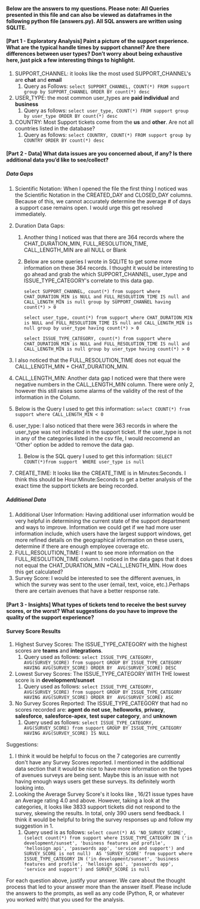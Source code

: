 
#### Below are the answers to my questions. Please note: All Queries  presented in this file and can also be viewed as dataframes in the following python file (answers.py). All SQL answers are written using SQLITE.

#### [Part 1 - Exploratory Analysis] Paint a picture of the support experience. What are the typical handle times by support channel? Are there differences between user types? Don’t worry about being exhaustive here, just pick a few interesting things to highlight.

1. SUPPORT_CHANNEL: it looks like the most used SUPPORT_CHANNEL's are **chat** and **email**
   1. Query as Follows: `select SUPPORT_CHANNEL, COUNT(*) FROM support group by SUPPORT_CHANNEL ORDER BY count(*) desc`
2. USER_TYPE: the most common user_types are **paid individual** and **business**
   1. Query as follows: `select user_type, COUNT(*) FROM support group by user_type ORDER BY count(*) desc`
3. COUNTRY: Most Support tickets come from the **us** and **other**. Are not all countries listed in the database?
   1. Query as follows: `select COUNTRY, COUNT(*) FROM support group by COUNTRY ORDER BY count(*) desc`

#### [Part 2 - Data] What data issues are you concerned about, if any? Is there additional data you’d like to see/collect?

##### Data Gaps

1. Scientific Notation: When I opened the file the first thing I noticed was the Scientific Notation in the CREATED_DAY and CLOSED_DAY columns. Because of this, we cannot accurately determine the average # of days a support case remains open. I would urge this get resolved immediately.

2. Duration Data Gaps:
   1. Another thing I noticed was that there are 364 records where the CHAT_DURATION_MIN, FULL_RESOLUTION_TIME, CALL_LENGTH_MIN are all NULL or Blank
     1. Below are some queries I wrote in SQLITE to get some more information on these 364 records. I thought it would be interesting to go ahead and grab the which SUPPORT_CHANNEL, user_type and ISSUE_TYPE_CATEGORY's correlate to this data gap.

        `select SUPPORT_CHANNEL, count(*) from support where CHAT_DURATION_MIN is NULL and FULL_RESOLUTION_TIME IS null and CALL_LENGTH_MIN is null group by SUPPORT_CHANNEL having count(*) > 0`

        `select user_type, count(*) from support where CHAT_DURATION_MIN is NULL and FULL_RESOLUTION_TIME IS null and CALL_LENGTH_MIN is null group by user_type having count(*) > 0`

        `select ISSUE_TYPE_CATEGORY, count(*) from support where CHAT_DURATION_MIN is NULL and FULL_RESOLUTION_TIME IS null and CALL_LENGTH_MIN is null group by user_type having count(*) > 0`
  2. I also noticed that the FULL_RESOLUTION_TIME does not  equal the CALL_LENGTH_MIN + CHAT_DURATION_MIN.

3.  CALL_LENGTH_MIN: Another data gap I noticed were that there were negative numbers in the CALL_LENGTH_MIN column. There were only 2, however this still raises some alarms of the validity of the rest of the information in the Column.
   1. Below is the Query I used to get this information:
      `select COUNT(*) from support where CALL_LENGTH_MIN < 0`

4. user_type: I also noticed that there were 363 records in where the user_type was not indicated in the support ticket. If the user_type is not in any of the categories listed in the csv file, I would reccomend an 'Other' option be added to remove the data gap.
      1. Below is the SQL query I used to get this information: `SELECT COUNT(*)from support  WHERE user_type is null`
5. CREATE_TIME: It looks like the CREATE_TIME is in Minutes:Seconds. I think this should be Hour:Minute:Seconds to get a better analysis of the exact time the support tickets are being recorded.

##### Additional Data

1. Additional User Information: Having additional user information would be very helpful in determining the current state of the support department and ways to improve. Information we could get if we had more user information include, which users have the largest support windows, get more refined details on the geographical information on these users, determine if there are enough employee coverage etc.
2. FULL_RESOLUTION_TIME: I want to see more information on the FULL_RESOLUTION_TIME column. I noticed in the data gaps that it does not equal the CHAT_DURATION_MIN +CALL_LENGTH_MIN. How does this get calculated?
3. Survey Score: I would be interested to see the different avenues, in which the survey was sent to the user (email, text, voice, etc.).Perhaps there are certain avenues that have a better response rate.

#### [Part 3 - Insights] What types of tickets tend to receive the best survey scores, or the worst? What suggestions do you have to improve the quality of the support experience?

#### Survey Score Results

1. Highest Survey Scores: The ISSUE_TYPE_CATEGORY with the highest scores are **teams** and **integrations**.
   1. Query used as follows: `select ISSUE_TYPE_CATEGORY, AVG(SURVEY_SCORE) from support GROUP BY ISSUE_TYPE_CATEGORY HAVING AVG(SURVEY_SCORE) ORDER BY  AVG(SURVEY_SCORE) DESC`
2. Lowest Survey Scores: The ISSUE_TYPE_CATEGORY WITH THE lowest score is in **development/sunset**
   1. Query used as follows: `select ISSUE_TYPE_CATEGORY, AVG(SURVEY_SCORE) from support GROUP BY ISSUE_TYPE_CATEGORY HAVING AVG(SURVEY_SCORE) ORDER BY  AVG(SURVEY_SCORE) ASC`
3. No Survey Scores Reported: The ISSUE_TYPE_CATEGORY that had no scores recorded are: **agent do not use**, **helloworks**, **privacy**, **salesforce**, **salesforce-apex**, **test super category**, and **unknown**
   1. Query used as follows: `select ISSUE_TYPE_CATEGORY, AVG(SURVEY_SCORE) from support GROUP BY ISSUE_TYPE_CATEGORY HAVING AVG(SURVEY_SCORE) IS NULL`

Suggestions:
1. I think it would be helpful to focus on the 7 categories are currently don't have any Survey Scores reported. I mentioned in the additional data section that it would be nice to have more information on the types of avenues surveys are being sent. Maybe this is an issue with not having enough ways users get these surveys. Its definitely worth looking into.
2. Looking the Average Survey Score's it looks like , 16/21 issue types have an Average rating  4.0 and above. However, taking a look at the categories, it looks like 3833 support tickets did not respond to the survey, skewing the results. In total, only 390 users send feedback. I think it would be helpful to bring the survey responses up and follow my suggestion in 1.
      1. Query used is as follows: `select count(*) AS 'NO_SURVEY_SCORE', (select count(*) from support where ISSUE_TYPE_CATEGORY IN ('in development/sunset', 'business features and profile', 'hellosign api', 'passwords app', 'service and support')
      and SURVEY_SCORE is not null)  AS 'SURVEY_SCORE'
      from support where ISSUE_TYPE_CATEGORY IN ('in development/sunset', 'business features and profile', 'hellosign api', 'passwords app', 'service and support') and SURVEY_SCORE is null`

For each question above, justify your answer. We care about the thought process that led to your answer more than the answer itself. Please include the answers to the prompts, as well as any code (Python, R, or whatever you worked with) that you used for the analysis.
